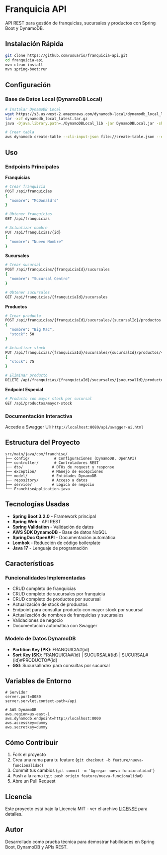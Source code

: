 # Franquicia API

API REST para gestión de franquicias, sucursales y productos con Spring Boot y DynamoDB.

## Instalación Rápida

```bash
git clone https://github.com/usuario/franquicia-api.git
cd franquicia-api
mvn clean install
mvn spring-boot:run
```

## Configuración

### Base de Datos Local (DynamoDB Local)
```bash
# Instalar DynamoDB Local
wget https://s3.us-west-2.amazonaws.com/dynamodb-local/dynamodb_local_latest.tar.gz
tar -xzf dynamodb_local_latest.tar.gz
java -Djava.library.path=./DynamoDBLocal_lib -jar DynamoDBLocal.jar -sharedDb

# Crear tabla
aws dynamodb create-table --cli-input-json file://create-table.json --endpoint-url http://localhost:8000
```

## Uso

### Endpoints Principales

**Franquicias**
```bash
# Crear franquicia
POST /api/franquicias
{
  "nombre": "McDonald's"
}

# Obtener franquicias
GET /api/franquicias

# Actualizar nombre
PUT /api/franquicias/{id}
{
  "nombre": "Nuevo Nombre"
}
```

**Sucursales**
```bash
# Crear sucursal
POST /api/franquicias/{franquiciaId}/sucursales
{
  "nombre": "Sucursal Centro"
}

# Obtener sucursales
GET /api/franquicias/{franquiciaId}/sucursales
```

**Productos**
```bash
# Crear producto
POST /api/franquicias/{franquiciaId}/sucursales/{sucursalId}/productos
{
  "nombre": "Big Mac",
  "stock": 50
}

# Actualizar stock
PUT /api/franquicias/{franquiciaId}/sucursales/{sucursalId}/productos/{productoId}/stock
{
  "stock": 75
}

# Eliminar producto
DELETE /api/franquicias/{franquiciaId}/sucursales/{sucursalId}/productos/{productoId}
```

**Endpoint Especial**
```bash
# Producto con mayor stock por sucursal
GET /api/productos/mayor-stock
```

### Documentación Interactiva

Accede a Swagger UI: `http://localhost:8080/api/swagger-ui.html`

## Estructura del Proyecto

```
src/main/java/com/franchise/
├── config/           # Configuraciones (DynamoDB, OpenAPI)
├── controller/       # Controladores REST
├── dto/             # DTOs de request y response
├── exception/       # Manejo de excepciones
├── model/           # Entidades DynamoDB
├── repository/      # Acceso a datos
├── service/         # Lógica de negocio
└── FranchiseApplication.java
```

## Tecnologías Usadas

- **Spring Boot 3.2.0** - Framework principal
- **Spring Web** - API REST
- **Spring Validation** - Validación de datos
- **AWS SDK DynamoDB** - Base de datos NoSQL
- **SpringDoc OpenAPI** - Documentación automática
- **Lombok** - Reducción de código boilerplate
- **Java 17** - Lenguaje de programación

## Características

### Funcionalidades Implementadas

- CRUD completo de franquicias
- CRUD completo de sucursales por franquicia
- CRUD completo de productos por sucursal
- Actualización de stock de productos
- Endpoint para consultar producto con mayor stock por sucursal
- Actualización de nombres de franquicias y sucursales
- Validaciones de negocio
- Documentación automática con Swagger

### Modelo de Datos DynamoDB

- **Partition Key (PK)**: FRANQUICIA#{id}
- **Sort Key (SK)**: FRANQUICIA#{id} | SUCURSAL#{id} | SUCURSAL#{id}#PRODUCTO#{id}
- **GSI**: SucursalIndex para consultas por sucursal

## Variables de Entorno

```properties
# Servidor
server.port=8080
server.servlet.context-path=/api

# AWS DynamoDB
aws.region=us-east-1
aws.dynamodb.endpoint=http://localhost:8000
aws.accesskey=dummy
aws.secretkey=dummy
```

## Cómo Contribuir

1. Fork el proyecto
2. Crea una rama para tu feature (`git checkout -b feature/nueva-funcionalidad`)
3. Commit tus cambios (`git commit -m 'Agregar nueva funcionalidad'`)
4. Push a la rama (`git push origin feature/nueva-funcionalidad`)
5. Abre un Pull Request

## Licencia

Este proyecto está bajo la Licencia MIT - ver el archivo [LICENSE](LICENSE) para detalles.

## Autor

Desarrollado como prueba técnica para demostrar habilidades en Spring Boot, DynamoDB y APIs REST.
